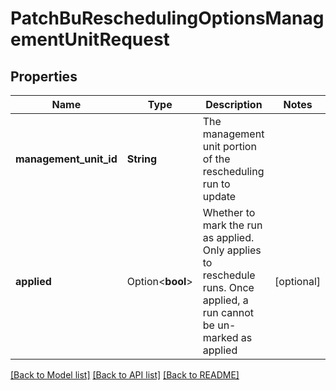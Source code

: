 # PatchBuReschedulingOptionsManagementUnitRequest

## Properties

Name | Type | Description | Notes
------------ | ------------- | ------------- | -------------
**management_unit_id** | **String** | The management unit portion of the rescheduling run to update | 
**applied** | Option<**bool**> | Whether to mark the run as applied.  Only applies to reschedule runs.  Once applied, a run cannot be un-marked as applied | [optional]

[[Back to Model list]](../README.md#documentation-for-models) [[Back to API list]](../README.md#documentation-for-api-endpoints) [[Back to README]](../README.md)


